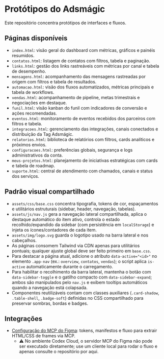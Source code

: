 # Protótipos do Adsmágic

Este repositório concentra protótipos de interfaces e fluxos.

## Páginas disponíveis

- `index.html`: visão geral do dashboard com métricas, gráficos e painéis resumidos.
- `contatos.html`: listagem de contatos com filtros, tabela e paginação.
- `links.html`: gestão dos links rastreáveis com métricas por canal e tabela de desempenho.
- `mensagens.html`: acompanhamento das mensagens rastreadas por origem com filtros e tabela de resultados.
- `automacao.html`: visão dos fluxos automatizados, métricas principais e tabela de workflows.
- `vendas.html`: acompanhamento de pipeline, metas trimestrais e negociações em destaque.
- `funil.html`: visão kanban do funil com indicadores de conversão e ações recomendadas.
- `eventos.html`: monitoramento de eventos recebidos dos parceiros com filtros e tabela.
- `integracoes.html`: gerenciamento das integrações, canais conectados e distribuição da Tag Adsmágic.
- `relatorios.html`: biblioteca de relatórios com filtros, cards analíticos e próximos envios.
- `configuracoes.html`: preferências globais, segurança e logs administrativos da conta.
- `meus-projetos.html`: planejamento de iniciativas estratégicas com cards e tabela de roadmap.
- `suporte.html`: central de atendimento com chamados, canais e status dos serviços.

## Padrão visual compartilhado

- `assets/css/base.css` concentra tipografia, tokens de cor, espaçamentos e utilitários estruturais (sidebar, header, navegação, tabelas).
- `assets/js/nav.js` gera a navegação lateral compartilhada, aplica o destaque automático do item ativo, controla o estado recolhido/expandido da sidebar (com persistência em `localStorage`) e injeta os ícones/contadores de cada item.
- `assets/img/logo.svg` guarda o logotipo usado na barra lateral e nos cabeçalhos.
- As páginas consomem Tailwind via CDN apenas para utilitários pontuais; qualquer ajuste global deve ser feito primeiro em `base.css`.
- Para destacar a página atual, adicione o atributo `data-active="<id>"` no elemento `.app-nav` (ex.: `overview`, `contatos`, `vendas`); o script aplica `is-active` automaticamente durante o carregamento.
- Para habilitar o recolhimento da barra lateral, mantenha o botão com `data-sidebar-toggle` e o gatilho compacto com `data-sidebar-expand`; ambos são manipulados pelo `nav.js` e exibem tooltips automáticos quando a navegação está colapsada.
- Componentes reutilizáveis contam com classes auxiliares (`.card-shadow`, `.table-shell`, `.badge-soft`) definidas no CSS compartilhado para preservar sombras, bordas e badges.

## Integrações

- [Configuração do MCP do Figma](docs/figma-mcp.md): tokens, manifestos e fluxo para extrair HTML/CSS de frames via MCP.
  - ⚠️ No ambiente Codex Cloud, o servidor MCP do Figma não pode ser executado diretamente; use um cliente local para rodar o fluxo e apenas consulte o repositório por aqui.
